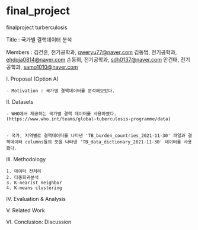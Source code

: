 # final_project
finalproject turberculosis

Title : 국가별 결핵데이터 분석

Members : 김건훈, 전기공학과, qweryu77@naver.com
          김동범, 전기공학과, ehdqja0814@naver.com
          손동희, 전기공학과, sdh0137@naver.com
          안건태, 전기공학과, samo1010@naver.com
          
          
I. Proposal (Option A)

    - Motivation : 국가별 결핵데이터를 분석해보았다.
    
II. Datasets
    
    - WHO에서 제공하는 국가별 결핵 데이터를 사용하였다. (https://www.who.int/teams/global-tuberculosis-programme/data)
    

    - 국가, 지역별로 결핵데이터를 나타낸 'TB_burden_countries_2021-11-30' 파일과 결핵데이터 columns들의 뜻을 나타낸 'TB_data_dictionary_2021-11-30' 데이터를 사용했다.
    
    
III. Methodology
    
    1. 데이터 전처리
    2. 다중회귀분석
    3. K-nearist neighbor
    4. K-means clustering
    
IV. Evaluation & Analysis

V. Related Work

VI. Conclusion: Discussion
